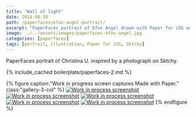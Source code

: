 ```yaml
---
title: "Wall of light"
date: 2014-06-30
path: /paperfaces/efox-angel-portrait/
excerpt: "PaperFaces portrait of Efox Angel drawn with Paper for iOS on an iPad."
image: ../../assets/images/paperfaces-efox-angel.jpg
categories: [paperfaces]
tags: [portrait, illustration, Paper for iOS, Sktchy]
---
```


PaperFaces portrait of Christina U. inspired by a photograph on Sktchy.

{% include_cached boilerplate/paperfaces-2.md %}

{% figure caption:"Work in progress screen captures Made with Paper." class:"gallery-3-col" %}
[![Work in process screenshot](../../assets/images/paperfaces-efox-angel-process-1-600.jpg)](../../assets/images/paperfaces-efox-angel-process-1-lg.jpg) [![Work in process screenshot](../../assets/images/paperfaces-efox-angel-process-2-600.jpg)](../../assets/images/paperfaces-efox-angel-process-2-lg.jpg) [![Work in process screenshot](../../assets/images/paperfaces-efox-angel-process-3-600.jpg)](../../assets/images/paperfaces-efox-angel-process-3-lg.jpg) [![Work in process screenshot](../../assets/images/paperfaces-efox-angel-process-4-600.jpg)](../../assets/images/paperfaces-efox-angel-process-4-lg.jpg) [![Work in process screenshot](../../assets/images/paperfaces-efox-angel-process-5-600.jpg)](../../assets/images/paperfaces-efox-angel-process-5-lg.jpg)
{% endfigure %}
